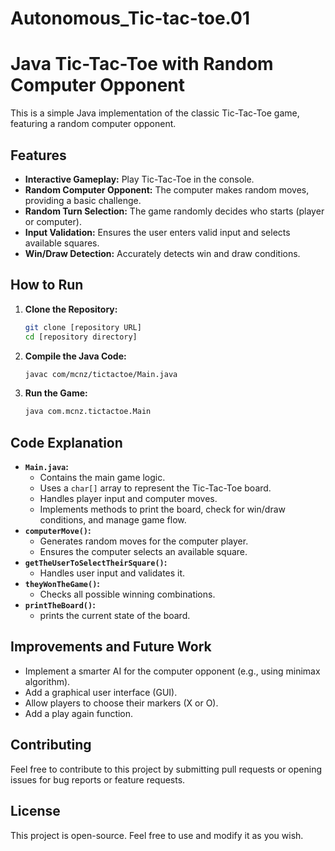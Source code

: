 # Autonomous_Tic-tac-toe.01
# Java Tic-Tac-Toe with Random Computer Opponent

This is a simple Java implementation of the classic Tic-Tac-Toe game, featuring a random computer opponent.

## Features

* **Interactive Gameplay:** Play Tic-Tac-Toe in the console.
* **Random Computer Opponent:** The computer makes random moves, providing a basic challenge.
* **Random Turn Selection:** The game randomly decides who starts (player or computer).
* **Input Validation:** Ensures the user enters valid input and selects available squares.
* **Win/Draw Detection:** Accurately detects win and draw conditions.

## How to Run

1.  **Clone the Repository:**
    ```bash
    git clone [repository URL]
    cd [repository directory]
    ```
2.  **Compile the Java Code:**
    ```bash
    javac com/mcnz/tictactoe/Main.java
    ```
3.  **Run the Game:**
    ```bash
    java com.mcnz.tictactoe.Main
    ```

## Code Explanation

* **`Main.java`:**
    * Contains the main game logic.
    * Uses a `char[]` array to represent the Tic-Tac-Toe board.
    * Handles player input and computer moves.
    * Implements methods to print the board, check for win/draw conditions, and manage game flow.
* **`computerMove()`:**
    * Generates random moves for the computer player.
    * Ensures the computer selects an available square.
* **`getTheUserToSelectTheirSquare()`:**
    * Handles user input and validates it.
* **`theyWonTheGame()`:**
    * Checks all possible winning combinations.
* **`printTheBoard()`:**
    * prints the current state of the board.

## Improvements and Future Work

* Implement a smarter AI for the computer opponent (e.g., using minimax algorithm).
* Add a graphical user interface (GUI).
* Allow players to choose their markers (X or O).
* Add a play again function.

## Contributing

Feel free to contribute to this project by submitting pull requests or opening issues for bug reports or feature requests.

## License

This project is open-source. Feel free to use and modify it as you wish.

